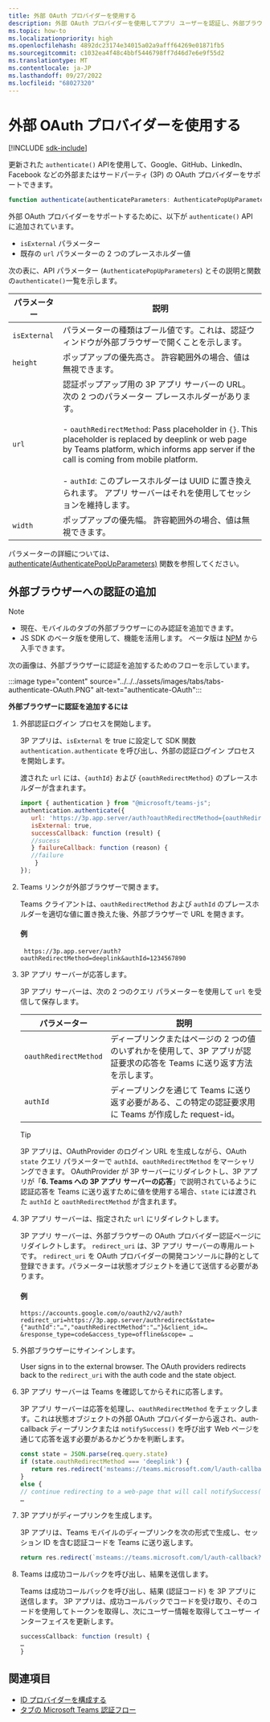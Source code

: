 ```yaml
---
title: 外部 OAuth プロバイダーを使用する
description: 外部 OAuth プロバイダーを使用してアプリ ユーザーを認証し、外部ブラウザーに追加する方法について説明します。
ms.topic: how-to
ms.localizationpriority: high
ms.openlocfilehash: 4892dc23174e34015a02a9afff64269e01871fb5
ms.sourcegitcommit: c1032ea4f48c4bbf5446798ff7d46d7e6e9f55d2
ms.translationtype: MT
ms.contentlocale: ja-JP
ms.lasthandoff: 09/27/2022
ms.locfileid: "68027320"
---
```

# <a name="use-external-oauth-providers"></a>外部 OAuth プロバイダーを使用する

[!INCLUDE [sdk-include](~/includes/sdk-include.md)]

更新された `authenticate()` APIを使用して、Google、GitHub、LinkedIn、Facebook などの外部またはサードパーティ (3P) の OAuth プロバイダーをサポートできます。

```JavaScript
function authenticate(authenticateParameters: AuthenticatePopUpParameters): Promise<string>
```

外部 OAuth プロバイダーをサポートするために、以下が `authenticate()` API に追加されています。

* `isExternal` パラメーター
* 既存の `url` パラメーターの 2 つのプレースホルダー値

次の表に、API パラメーター (`AuthenticatePopUpParameters`) とその説明と関数の`authenticate()`一覧を示します。

| パラメーター| 説明|
| --- | --- |
|`isExternal` | パラメーターの種類はブール値です。これは、認証ウィンドウが外部ブラウザーで開くことを示します。|
|`height` |ポップアップの優先高さ。 許容範囲外の場合、値は無視できます。|
|`url`  <br>|認証ポップアップ用の 3P アプリ サーバーの URL。次の 2 つのパラメーター プレースホルダーがあります。</br> <br> - `oauthRedirectMethod`: Pass placeholder in `{}`. This placeholder is replaced by deeplink or web page by Teams platform, which informs app server if the call is coming from mobile platform.</br> <br> - `authId`: このプレースホルダーは UUID に置き換えられます。 アプリ サーバーはそれを使用してセッションを維持します。|
|`width`|ポップアップの優先幅。 許容範囲外の場合、値は無視できます。|

パラメーターの詳細については、 [authenticate(AuthenticatePopUpParameters)](/javascript/api/@microsoft/teams-js/authentication#@microsoft-teams-js-authentication-authenticate) 関数を参照してください。

## <a name="add-authentication-to-external-browsers"></a>外部ブラウザーへの認証の追加

> [!NOTE]
>
> * 現在、モバイルのタブの外部ブラウザーにのみ認証を追加できます。
> * JS SDK のベータ版を使用して、機能を活用します。 ベータ版は [NPM](https://www.npmjs.com/package/@microsoft/teams-js/v/1.12.0-beta.2) から入手できます。

次の画像は、外部ブラウザーに認証を追加するためのフローを示しています。

 :::image type="content" source="../../../assets/images/tabs/tabs-authenticate-OAuth.PNG" alt-text="authenticate-OAuth":::

**外部ブラウザーに認証を追加するには**

1. 外部認証ログイン プロセスを開始します。

   3P アプリは、`isExternal` を true に設定して SDK 関数 `authentication.authenticate` を呼び出し、外部の認証ログイン プロセスを開始します。

   渡された `url` には、`{authId}` および `{oauthRedirectMethod}` のプレースホルダーが含まれます。  

    ```JavaScript
    import { authentication } from "@microsoft/teams-js";
    authentication.authenticate({
       url: 'https://3p.app.server/auth?oauthRedirectMethod={oauthRedirectMethod}&authId={authId}',
       isExternal: true,
       successCallback: function (result) {
       //sucess 
       } failureCallback: function (reason) {
       //failure 
        }
    });
    ```

2. Teams リンクが外部ブラウザーで開きます。

   Teams クライアントは、`oauthRedirectMethod` および `authId` のプレースホルダーを適切な値に置き換えた後、外部ブラウザーで URL を開きます。

   #### <a name="example"></a>例

   ```http
    https://3p.app.server/auth?oauthRedirectMethod=deeplink&authId=1234567890 
   ```

3. 3P アプリ サーバーが応答します。

   3P アプリ サーバーは、次の 2 つのクエリ パラメーターを使用して `url` を受信して保存します。

   | パラメーター | 説明|
   | --- | --- |
   | `oauthRedirectMethod` |ディープリンクまたはページの 2 つの値のいずれかを使用して、3P アプリが認証要求の応答を Teams に送り返す方法を示します。|
   |`authId` | ディープリンクを通じて Teams に送り返す必要がある、この特定の認証要求用に Teams が作成した request-id。|

    > [!TIP]
    > 3P アプリは、OAuthProvider のログイン URL を生成しながら、OAuth `state` クエリ パラメーターで `authId`、`oauthRedirectMethod` をマーシャリングできます。 OAuthProvider が 3P サーバーにリダイレクトし、3P アプリが「**6. Teams への 3P アプリ サーバーの応答**」で説明されているように認証応答を Teams に送り返すために値を使用する場合、`state` には渡された `authId` と `oauthRedirectMethod` が含まれます。

4. 3P アプリ サーバーは、指定された `url` にリダイレクトします。

   3P アプリ サーバーは、外部ブラウザーの OAuth プロバイダー認証ページにリダイレクトします。 `redirect_uri` は、3P アプリ サーバーの専用ルートです。 `redirect_uri` を OAuth プロバイダーの開発コンソールに静的として登録できます。パラメーターは状態オブジェクトを通じて送信する必要があります。

   #### <a name="example"></a>例

    ```http
    https://accounts.google.com/o/oauth2/v2/auth?redirect_uri=https://3p.app.server/authredirect&state={"authId":"…","oauthRedirectMethod":"…"}&client_id=…    &response_type=code&access_type=offline&scope= … 
    ```

5. 外部ブラウザーにサインインします。

   User signs in to the external browser. The OAuth providers redirects back to the `redirect_uri` with the auth code and the state object.

6. 3P アプリ サーバーは Teams を確認してからそれに応答します。

   3P アプリ サーバーは応答を処理し、`oauthRedirectMethod` をチェックします。これは状態オブジェクトの外部 OAuth プロバイダーから返され、auth-callback ディープリンクまたは `notifySuccess()` を呼び出す Web ページを通じて応答を返す必要があるかどうかを判断します。

      ```JavaScript
      const state = JSON.parse(req.query.state)
      if (state.oauthRedirectMethod === 'deeplink') {
         return res.redirect('msteams://teams.microsoft.com/l/auth-callback?authId=${state.authId}&result=${req.query.code}')
      }
      else {
      // continue redirecting to a web-page that will call notifySuccess() – usually this method is used in Teams-Web
      …
      ```

7. 3P アプリがディープリンクを生成します。

   3P アプリは、Teams モバイルのディープリンクを次の形式で生成し、セッション ID を含む認証コードを Teams に送り返します。

   ```JavaScript
   return res.redirect(`msteams://teams.microsoft.com/l/auth-callback?authId=${state.authId}&result=${req.query.code}`)
   ```

8. Teams は成功コールバックを呼び出し、結果を送信します。

    Teams は成功コールバックを呼び出し、結果 (認証コード) を 3P アプリに送信します。 3P アプリは、成功コールバックでコードを受け取り、そのコードを使用してトークンを取得し、次にユーザー情報を取得してユーザー インターフェイスを更新します。

      ```JavaScript
      successCallback: function (result) { 
      … 
      } 
      ```

## <a name="see-also"></a>関連項目

* [ID プロバイダーを構成する](~/concepts/authentication/authentication.md)
* [タブの Microsoft Teams 認証フロー](auth-flow-tab.md)
